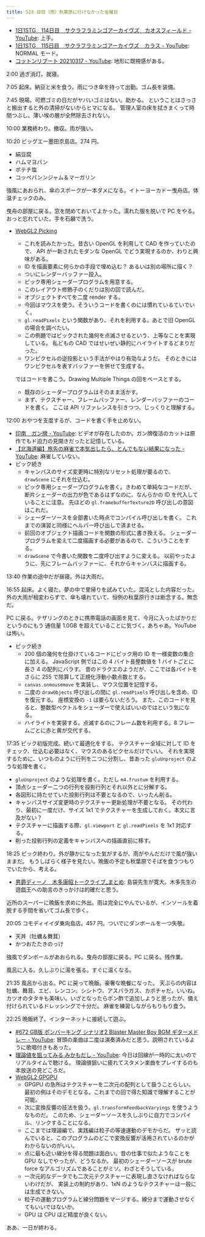 ```yaml
---
title: 523 日目（雨）秋葉原に行けなかった金曜日
---
```


* [1日1STG　114日目　サクラフラミンゴアーカイヴズ　カオスフィールド - YouTube](https://www.youtube.com/watch?v=WbELTT8AI2g): 上手。
* [1日1STG　115日目　サクラフラミンゴアーカイヴズ　カラス - YouTube](https://www.youtube.com/watch?v=H_m-9hsCLOo): NORMAL モード。
* [コットンリブート 20210317 - YouTube](https://www.youtube.com/watch?v=yn17yQjoUMM): 地形に既視感がある。

2:00 過ぎ消灯。就寝。

7:05 起床。納豆と米を食う。雨につき傘を持って出勤。ゴム長を装備。

7:45 現場。可燃ゴミの日だがヤバいゴミはない。助かる。
ということはさっさと搬出すると外の清掃がないからヒマになる。
管理人室の床を拭きまくって時間つぶし。薄い埃の層が全然除去されない。

10:00 業務終わり。撤収。雨が強い。

10:20 ビッグエー墨田京島店。274 円。

* 絹豆腐
* ハムマヨパン
* ポテチ塩
* コッペパンンジャム＆マーガリン

強風にあおられ、傘のスポークが一本ダメになる。イトーヨーカドー曳舟店。体温チェックのみ。

曳舟の部屋に戻る。窓を閉めておいてよかった。濡れた服を脱いで PC をやる。
おっと忘れていた。手を石鹸で洗う。

* [WebGL2 Picking](https://webgl2fundamentals.org/webgl/lessons/webgl-picking.html)
  * これを読みたかった。昔古い OpenGL を利用して CAD を作っていたので、
    API が一新されたモダンな OpenGL でどう実現するのか、わりと興味がある。
  * ID を描画要素に何らかの手段で埋め込む？ あるいは別の場所に描く？
  * ついにレンダーバッファー投入。
  * ピック専用シェーダープログラムを用意する。
  * このレイアウト修飾子のくだりは別の回で読んだ。
  * オブジェクトすべてを二度 render する。
  * 今回はマウスを使う。そういうコードを書くのには慣れているていでいく。
  * `gl.readPixels` という関数があり、それを利用する。あとで旧 OpenGL の場合を調べたい。
  * この例題ではピックされた幾何を点滅させるという、上等なことを実現している。
    私どもの CAD ではせいぜい静的にハイライトするどまりだった。
  * ワンピクセルの逆投影という手法がやはり有効なようだ。
    そのときにはワンピクセルを表すバッファーを併せて生成する。

  ではコードを書こう。Drawing Multiple Things の回をベースとする。

  * 既存のシェーダープログラムはそのまま活かす。
  * まず、テクスチャー、フレームバッファー、レンダーバッファーのコードを書く。
    ここは API リファレンスを引きつつ、じっくりと理解する。

12:00 おやつを支度するが、コードを書く手を止めない。

* [印南　ガン牌 - YouTube](https://www.youtube.com/watch?v=cInXSvAAhsY):
  ビデオが存在したのか。ガン牌復活のカットは原作でもド迫力の見開きだったと記憶している。
* [【北海道編】旅先の麻雀で本気出したら、とんでもない結果になった - YouTube](https://www.youtube.com/watch?v=pSyOXT0GyMc):
  麻雀していない。
* ピック続き
  * キャンバスのサイズ変更時に特別なリセット処理が要るので、
    `drawScene` にそれを仕込む。
  * ピック専用シェーダープログラムを書く。きわめて単純なコードだが、
    断片シェーダーの出力が色であるはずなのに、なんらかの ID を代入していることに注意。
    先ほどの `gl.framebufferTexture2D` 呼び出しの意図はこれだ。
  * シェーダーソースを全部書いた時点でコンパイル呼び出しを書く。
    これまでの演習と同様にヘルパー呼び出しで済ませる。
  * 前回のオブジェクト描画コードを関数の形式に書き換える。
    シェーダープログラムを変えて二度描画する必要があるので、こういうことをする。
  * `drawScene` で今書いた関数を二度呼び出すように変える。
    以前やったように、先にフレームバッファーに、それからキャンバスに描画する。

13:40 作業の途中だが昼寝。外は大雨だ。

16:55 起床。よく寝た。夢の中で里帰りを試みていた。混沌とした内容だった。
外の大雨が相変わらずで、傘も壊れていて、恒例の秋葉原行きは断念する。無念だ。

PC に戻る。テザリングのときに携帯電話の画面を見て、今月に入ったばかりだというのにもう
通信量 1.0GB を超えていることに気づく。あちゃあ。YouTube は怖い。

* ピック続き
  * 200 個の幾何を仕掛けているコードにピック用の ID を一様変数の集合に加える。
    JavaScript 側ではこの 4 バイト長整数値を 1 バイトごとに長さ 4 の配列にバラす。
    昔のドラクエのようだが、ここでは各バイトをさらに 255 で除算して正規化浮動小数点数とする。
  * `canvas.onmousemove` を実装し、マウス位置を記憶する。
  * 二度の `drawObjects` 呼び出しの間に `gl.readPixels` 呼び出しを含め、ID を復元する。
    座標変換の `-1` は要らないだろう。
    また、このコードを見ると、整数型ベクトルをシェーダーで使えばいいのではという気になる。
  * ハイライトを実装する。点滅するのにフレーム数を利用する。8 フレームごとに赤と黄が交代する。

17:35 ピック初版完成。続いて最適化をする。
テクスチャー全域に対して ID をチェック、仕込む必要はなく、マウスのあるピクセルだけでいい。
それを実現するために、いつものように行列を二つに分割し、昔あった `gluUnproject` のような処理を書く。

* `gluUnproject` のような処理を書く。ただし `m4.frustum` を利用する。
* 頂点シェーダー二つの行列を投影行列とそれ以外とに分解する。
* 各図形に持たせていた投影行列は不要となるので、いったん削る。
* キャンバスサイズ変更時のテクスチャー更新処理が不要となる。
  その代わり、最初に一度だけ、サイズ 1x1 でテクスチャーを生成しておく。本文に言及がない？
* テクスチャーに描画する際、`gl.viewport` と `gl.readPixels` を 1x1 対応する。
* 削った投影行列の定義をキャンバスへの描画直前に移す。

18:25 ピック終わり。外が静かになった気がするが、雨がやんだだけで風が強いままだ。
もうしばらく様子を見たい。晩飯の予定も秋葉原でそばを食うつもりでいたから、考える。

* [男爵ディーノ＿木多康昭トークライブ_まとめ](http://dansyaku.cagami.net/dansyaku_kita_talk.shtml):
  島袋先生が寛大。木多先生の遊戯王への助言のきっかけは的確だと思う。

近所のスーパーに晩飯を求めに外出。雨は完全にやんでいるが、インソールを着脱する手間を省いてゴム長で歩く。

20:05 コモディイイダ東向島店。457 円。ついでにダンボールを一つ失敬。

* 天丼（牡蠣＆舞茸）
* かつおたたきのっけ

強風でダンボールがあおられる。曳舟の部屋に戻る。PC に戻る。残作業。

風呂に入る。久しぶりに湯を張る。すぐに温くなる。

21:35 風呂から出る。PC に戻って晩飯。豪奢な晩餐になった。
天ぷらの内容は牡蠣、舞茸、エビ、レンコン、シシトウ、アスパラガス、カボチャだ。いいね。
カツオのタタキも美味い。いざとなったらポン酢で追加しようと思ったが、備え付けられているドレッシングで十分だ。
麻雀を練習しながらもりもり食う。

22:25 晩飯終了。インターネットに接続して遊ぶ。

* [&#x23;672 GB版 ボンバーキング シナリオ2 Blaster Master Boy BGM ギターメドレー - YouTube](https://www.youtube.com/watch?v=1NNh-pgTJYk):
  冒頭の楽曲は二度は演奏済みだと思う。説明されているように歌唱付きもあった。
* [理論値を狙ってみる みかもだし - YouTube](https://www.youtube.com/watch?v=fmQg5Su7oOY):
  今日は回線が一時的に太いのでリアルタイムで聴ける。
  理論値狙いに疲れてスタメン楽曲をプレイするのも本放送の見どころだ。
* [WebGL2 GPGPU](https://webgl2fundamentals.org/webgl/lessons/webgl-gpgpu.html)
  * GPGPU の急所はテクスチャーを二次元の配列として扱うことらしい。
    最初の例はそのデモとなる。これまでの回で得た知識で理解することが可能。
  * 次に変換反響の技法を扱う。`gl.transformFeedbackVaryings` を使うようなものだ。
    このため、シェーダーソースを久しぶりに自力でコンパイル、リンクすることになる。
  * ここまでは理論編で、実践編は粒子の等速運動のデモからだ。
    ザッと読んでいると、このプログラムのどこで変換反響が活用されているのかがわからないのがいい。
  * 点に最も近い線分を得る問題は面白い。昔の仕事で似たようなことを GPU なしでやったが、どうなるか。
    最初のシェーダーソースが brute force なアルゴリズムであることがミソ。わざとそうしている。
  * 一次元的なデータでも二次元テクスチャーに表現し直さなければならないわけだが、
    実装上の制約があり、1xN のようなテクスチャーは一般には生成できない。
  * 粒子の運動プログラムと線分問題をマージする。線分まで運動させなくてもいいではないか。
  * GPU は CPU ほど精度が良くない。

ああ、一日が終わる。
